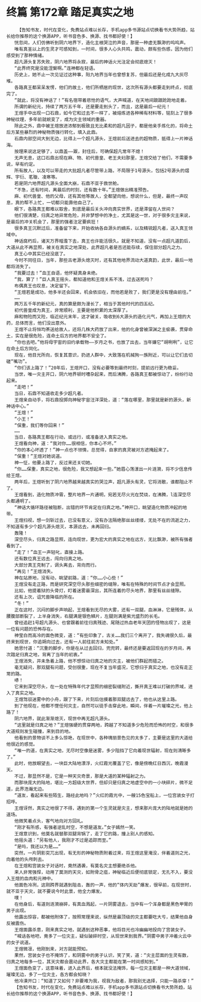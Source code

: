 # 终篇 第172章 踏足真实之地
        【告知书友，时代在变化，免费站点难以长存，手机app多书源站点切换看书大势所趋，站长给你推荐的这个换源APP，听书音色多、换源、找书都好使！】
       恍忽间，人们仿佛听到阴六地界下，造化主根哭泣的声音，那是一种虚无飘渺的呜呜声。
       唯有真圣以上的生灵才可感知到，一时间，很多人心头共鸣，震动，颇有些伤感，因为他们感受到了那种情绪。
       超凡源头复苏失败，阴六地界将永寂，最后的神话火光注定会彻底熄灭！
       “此界终究是没能涅槃啊。”连神都在轻语。
       历史上，她不止一次见证过这种事，阳九地界当年也曾想复苏，但最后还是化成九大灰尽堆。
       各路真王都呆呆发愣，他们的故土，他们所栖居的现世，这次所有源头都要走到终点，彻底完了。
       “就此，将没有神话了！”有名宿带着悲怆的语气，大声喊道，在天地间踉踉跄跄地走着。
       所谓的新纪元，持续了两万五千年，还是要走到头了，而且，这是最后一纪元！
       王煊手中出现一口石鼎，如今它和过去不一样了，被熔炼进各种稀有材料等，铭刻上了很多神秘纹理，多年前就蜕变了，成为灾主领域的重器。
       除此之外，鼎中被王煊放进浓郁到极致且无比柔和的超凡因子，都是他亲手炼化的，将命土后方某些暴烈的神秘物质强行转化，填入此鼎。
       石鼎内部空间大到无边，比得上一个超凡源头，王煊前后送进去的超物质，抵得上一片神话海。
       按理来说这足够了，以鼎盖——鼏，封住后，可确保超凡常年不熄！
       无声无息，这口石鼎出现在麻、物、初代兽皇、老王夫妇那里，王煊交给了他们，不需要多说，早有约定。
       所有故人，以及可以带走的大批超凡者尽管带上路，不局限于1号源头，包括2号源头的熠辉、宇衍、茗璇、凌寒等。
       若是阴六地界超凡源头全面大崩，石鼎不亚于救世舱。
       “不急，还有时间，离最后的时刻，还有数十年。”王煊做出精准预告。
       麻、初代兽皇、他的父母，还有其他等故人，全都望向他，想说什么，但是，最终一声叹息，真的帮不上忙，一切都只能靠他自己了。
       眼下，各路真王都难以取舍，到底是最后关头冲向真实世界，还是滞留在人世间？
       他们很清楚，归真之地异常危险，并非梦想中的净土，尤其是这一世，对于很多灾主来说，是最后的冲关机会了，那里的强者注定要疯狂！
       很多真王沉默过后，准备留下来，开始收纳各自源头的嫡系，以及精锐超凡者，送入真王领域中。
       神话腐朽后，诸天万界暗澹下去，真王也许能活很久。就是不知道，没有一点超凡道韵后，大道从此不再显照，被关在真实之地深处，此界超凡者是否还能存续，保住部分超凡之力。
       真王心中其实已经没底了。
       今时不同往日，当年，那些古老源头熄灭时，还有其他地界流动大道真韵，此世，最后一地都将消失了。
       “我要过去！”血王自语，他怀疑真身未绝。
       “我，算了！”巨人真王摇头，都知道他和王煊关系不浅，过去送死吗？
       布偶真王也叹息，决定留下。
       “王煊若是成功，他多半还会回来，机会依旧在，而他若是败了，我们更是没有理由前往。”
       ……
       两万五千年的新纪元，真的算是颇为漫长了，相当于其他时代的四五纪。
       初代兽皇成为真王，非常顺利，主要是他积累的太深厚了。
       麻和物险而又险，临近纪元末年，这才破关，吸收到6大源头的造化元气，再加上王煊的大药，总体而言，他们没出意外。
       王煊不止将恒均茶送给故人，还将几株大药放了出来，他的化身曾被深渊之主偷袭，贯穿命土，实在是很危险，连命土后方的地界都不安全了。
       “你也去吧。”他将母宇宙的旧约承载物——岁月之书，也放了出去，当年嫌它“胡咧咧”，让它在命土后方同化。
       现在，他目光所向，恢复其意识，扔进人群中，大致落在机械狗一族附近，可以让它们去切磋“嘴功”。
       “你们该上路了！”20年后，王煊开口，没有必要等到最终时刻，提前远行更为稳妥。
       当世，唯一灾主开口，阴六地界顿时嘈杂起来，而后沸腾，各路真王都被惊动了，纷纷行动起来。
       “走吧！”
       当日，石鼎不知道收走多少超凡者。
       王煊亲自动手，将石鼎投掷向神秘宇宙汪洋深处，道：“落在哪里，那里就是新的源头，新神话中心。”
       “王煊！”
       “小王！”
       “保重，我们等你回来！”
       ……
       当日，各路真王都在行动，或远行，或准备进入真实之地。
       王煊看向神，道：“我对你……很相信，你本心不坏。”
       “你的本心坏透了！”神一点也不领情，总觉得，自家的真灵被对方遮掩起来了。
       “保重！”王煊对她说道。
       神一怔，他要上路了，反过来还关切她。
       “你……保重，真实之地，很危险，我又想起来一些。”她眉心荡漾出一片涟漪，将不少信息传给王煊。
       两年后，王煊听到了阴六地界越来越真实的哭泣声，超凡源头有灵，它将消散，谁都阻止不了。
       王煊看到，造化物质冲霄，整片地界一片通明，宛若无尽火光在焚烧，在沸腾，l连深空尽头都通明了。
       “神话大循环路径被阻断，出错的环节肯定在归真之地。”神开口，眺望造化物质冲起的地带。
       王煊扫视，想一剑斩过去，已没有意义，没有办法隔绝那丝丝缕缕，无处不在的流逝之力，不知道有多少个超凡源头熄灭，本源远去，未再回归。
       轰隆！
       深空尽头，归真之路显照，连向现世，更为宏大的真实之地在远方，无比飘渺，被所有强者看到了。
       “走了！”血王一声轻叱，直接上路。
       还有数位真王远去，闯向归真之地。
       大部分真王克制了，调头离去，背向而行。
       “再见！”王煊消失。
       神在站原地，没有动，眺望前路，道：“你……小心些！”
       王煊没有走正路，而是研究深空尽头那些细密的缝隙，唯有在特殊的时间节点才会显照。
       比如，他提着狱的头骨灯，盯着迷雾最深出，其所连着的尽头地界，那里有丝丝缝隙。
       还有上次，诅咒兽降临的所在。
       “冬！”
       正在这时，沉闷的脚步声响起，王煊看到无尽的大雾，还有一双腿，血淋淋，它是残体，从腰腹部断裂了，上半身消失，右腿满是银色鳞片，左腿则满是紫光盛烈的长毛。
       曾经追赶1号超凡源头、也曾跟着前往归真残迹、尾随过热血老年天团的怪物出现了，这是一位有问题的恐怖存在。
       神莹白而高冷的面色微变，道：“有些印象了，古关……我们三个离开了，我失魂很久后，最终来到现世，你追朔向过去，还有一人前往前方未知处。”
       她思忖道：“沉重的脚步，你是在从过去回归，兜兜转，最终还是要返回现在的岁月间，再次踏足归真之地，背离了当年的初衷。”
       王煊消失，并未急着上路，他不想惊动归真之地的灾主，被他们群起而猎之。
       毫无疑问，那双腿有问题，受创很重，现在不复当年盛况，它想归于真实之地，也没有走正常的路。
       哧！
       它来到深空尽头，在一处在特殊年代才显照的细密裂缝附近，撕开真王难以打破的界域，进入了真实之地。
       王煊驾驭迷雾中的小舟，跟了下来，片刻后估摸着那双腿远去了，他也从这里上路。
       到了他现在，他都不憷任何灾主，自然可以徒手击穿此地，瞬间，伴着一片璀璨之光，他上路了！
       阴六地界，就此渐渐熄灭，现世中再无超凡源头。
       “这里就是归真之地？”王煊强硬的贯穿两地，跨越了不知道多少危险而恐怖的时空，和很多大道规则发生碰撞，来到目的地。
       他看到的景物谈不上多么惊艳，在现世中，各种瑰丽景色见的太多了，主要是这里的大道给他很近的感觉。
       “唯一的道，在真实之地，无尽时空像是迷雾，多少阻挡了它向着现世辐射，现在则清晰多了。”
       此时，他放眼望去，一块巨大陆地漂浮，火红霞光覆盖了它，像是傍晚红日西沉，晚霞漫天。
       不过，那显然不是，它是一种天灾奇景，那是大道的某种辐射之力。
       而那块庞大的陆地，堪比一方超级大世界，但却只是归真之地虚空中的一小块碎片，微不足道，此界浩瀚无边。
       “道友，看起来有些陌生，路经此地吗？”火红的霞光中，一艘15色宝船上，一位宫装女子打招呼。
       王煊讶然，真实之地很了不得，遇到的第一个生灵就是灾主，想来那片庞大的陆地就是她的道场。
       他微笑着点头，客气地向对方回礼。
       “刚才有所感，有强者逆乱时空，不想是道友。”女子嫣然一笑。
       王煊意识到，他莫名就替那双腿背锅了，走了它的路，撞上别人的感知。
       他摇头道：“另有他人，我刚才不过是追踪而至。”
       “是吗，我还以为是……”
       突然，一片阴影突兀出现，有无形的神秘物质附着过来，将王煊这里淹没，伴着道则之光，向着他的头颅刺去。
       在王煊和宫装女子对话时，竟然遇袭，有莫名灾主想要绝杀他。
       来人非常强悍，动用了莫测的天灾，如附骨之疽，神秘临近后便彻底锁定，无孔不入，要没入王煊的血肉和元神中。
       他面色冷冽，这刚跨界就遇到阻击，轰的一声，他的“体内天劫”爆发，很早前，在现世时，就不亚于天灾，就不要说今时此景，他全力爆发。
       噗！
       在他身后，有道则涟漪崩碎，有真血溅起，一片阴雾退去，当中有一个浑身都是黑色甲胃的男子出现。
       他露出惊容，都被他附体了，按照常理来说，纵然是最顶级的灾主都要吃大亏，结果他自身反被震伤。
       王煊面露杀意，刚来真实之地，就遇到这种恶事，他将目光也冷幽幽地投向了宫装女子。
       “喊话各地吧，竟多了一位灾主，疑似破碎时空，从现世来到我界。”阴雾中男子冲着火云中的女子说道。
       王煊微凛，他刚到来，对方就能预知。
       果然，宫装女子也不掩饰了，和阴雾中的男子认识，笑了笑，道：“灾主层面的生灵有数，归真之地每多一位，其天灾都会震动此界，各大灾主都能在第一时间感知到。”
       王煊面色变了，这意味着，进入此界后，根本就没法掩饰，每一位灾主都是一种大道领域，璀璨无边，多了一位灾主，各方都会知晓？
       他冷漠开口：“知道了又如何？非要难为我，视我为敌者，那我别无选择，只能一路杀穿！”
       【告知书友，时代在变化，免费站点难以长存，手机app多书源站点切换看书大势所趋，站长给你推荐的这个换源APP，听书音色多、换源、找书都好使！】